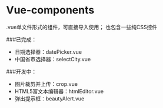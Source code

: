 # Vue-components
.vue单文件形式的组件，可直接导入使用；
也包含一些纯CSS控件

###已完成：
- 日期选择器：datePicker.vue
- 中国省市选择器：selectCity.vue

###开发中：
- 图片裁剪并上传：crop.vue
- HTML5富文本编辑器：htmlEditor.vue
- 弹出提示框：beautyAlert.vue

